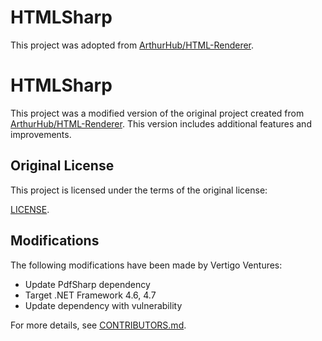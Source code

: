 # HTMLSharp

This project was adopted from [ArthurHub/HTML-Renderer](https://github.com/ArthurHub/HTML-Renderer).


# HTMLSharp

This project was a modified version of the original project created from [ArthurHub/HTML-Renderer](https://github.com/ArthurHub/HTML-Renderer). This version includes additional features and improvements.

## Original License

This project is licensed under the terms of the original license:

[LICENSE](LICENSE.md).

## Modifications

The following modifications have been made by Vertigo Ventures:

- Update PdfSharp dependency
- Target .NET Framework 4.6, 4.7
- Update dependency with vulnerability

For more details, see [CONTRIBUTORS.md](CONTRIBUTORS.md).
